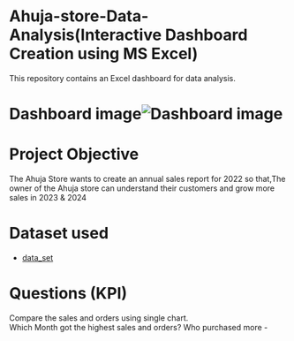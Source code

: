 # Ahuja-store-Data-Analysis(Interactive Dashboard Creation using MS Excel)
This repository contains an Excel dashboard for data analysis.



# Dashboard image![Dashboard image](https://github.com/user-attachments/assets/21886ed9-9848-458d-a39c-fc485a70af06)
# Project Objective
The Ahuja Store wants to create an annual sales report for 2022 so that,The owner of the Ahuja store can 
understand their customers and grow more sales in 2023 & 2024

# Dataset used
- <a href="https://github.com/nishantpal07/Excel-Dashboard-Project/blob/main/data_file.xlsx">data_set</a>

# Questions (KPI)
Compare the sales and orders using  single chart.            
Which Month got the highest sales and orders?
Who purchased more -
